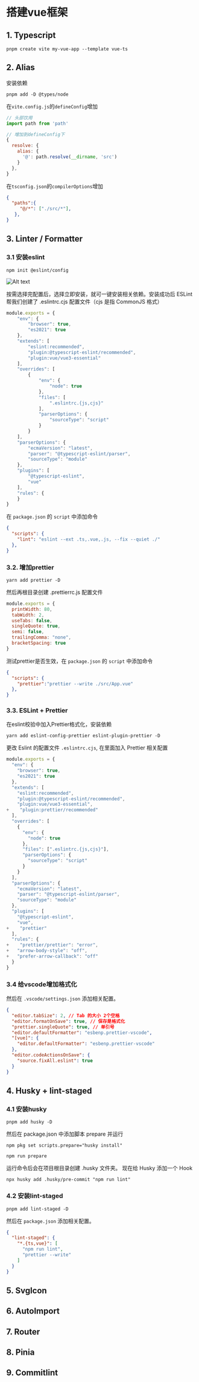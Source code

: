 # 搭建vue框架

## 1. Typescript

```shell
pnpm create vite my-vue-app --template vue-ts
```

## 2. Alias

安装依赖

```shell
pnpm add -D @types/node
```

在`vite.config.js`的`defineConfig`增加

```js
// 头部饮用
import path from 'path'

// 增加到defineConfig下
{
  resolve: {
    alias: {
      '@': path.resolve(__dirname, 'src')
    }
  },
}
```

在`tsconfig.json`的`compilerOptions`增加

```json
{
  "paths":{
     "@/*": ["./src/*"],
   },
}
```



## 3. Linter / Formatter

### 3.1 安装eslint

```shell
npm init @eslint/config
````

![Alt text](image.png)

按需选择完配置后，选择立即安装，就可一键安装相关依赖。安装成功后 ESLint 帮我们创建了 .eslintrc.cjs 配置文件（cjs 是指 CommonJS 格式）

```js
module.exports = {
    "env": {
        "browser": true,
        "es2021": true
    },
    "extends": [
        "eslint:recommended",
        "plugin:@typescript-eslint/recommended",
        "plugin:vue/vue3-essential"
    ],
    "overrides": [
        {
            "env": {
                "node": true
            },
            "files": [
                ".eslintrc.{js,cjs}"
            ],
            "parserOptions": {
                "sourceType": "script"
            }
        }
    ],
    "parserOptions": {
        "ecmaVersion": "latest",
        "parser": "@typescript-eslint/parser",
        "sourceType": "module"
    },
    "plugins": [
        "@typescript-eslint",
        "vue"
    ],
    "rules": {
    }
}

```

在 `package.json` 的 `script` 中添加命令

```json
{
  "scripts": {
    "lint": "eslint --ext .ts,.vue,.js, --fix --quiet ./"
  },
}
```

### 3.2. 增加prettier

```shell
yarn add prettier -D
```

然后再根目录创建 .prettierrc.js 配置文件

```js
module.exports = {
  printWidth: 80,
  tabWidth: 2,
  useTabs: false,
  singleQuote: true,
  semi: false,
  trailingComma: "none",
  bracketSpacing: true
}
```

测试prettier是否生效，在 `package.json` 的 `script` 中添加命令

```json
{
  "scripts": {
    "prettier":"prettier --write ./src/App.vue"
  },
}
```

### 3.3. ESLint + Prettier

在eslint校验中加入Prettier格式化，安装依赖

```shell
yarn add eslint-config-prettier eslint-plugin-prettier -D
```

更改 Eslint 的配置文件 `.eslintrc.cjs`, 在里面加入 Prettier 相关配置

```js
module.exports = {
  "env": {
    "browser": true,
    "es2021": true
  },
  "extends": [
    "eslint:recommended",
    "plugin:@typescript-eslint/recommended", 
    "plugin:vue/vue3-essential",
+    "plugin:prettier/recommended"
  ],
  "overrides": [
    {
      "env": {
        "node": true
      },
      "files": [".eslintrc.{js,cjs}"],
      "parserOptions": {
        "sourceType": "script"
      }
    }
  ],
  "parserOptions": {
    "ecmaVersion": "latest",
    "parser": "@typescript-eslint/parser",
    "sourceType": "module"
  },
  "plugins": [
    "@typescript-eslint", 
    "vue",
+    "prettier"
  ],
  "rules": {
+    "prettier/prettier": "error",
+   "arrow-body-style": "off",
+   "prefer-arrow-callback": "off"
  }
}

```

### 3.4 给vscode增加格式化

然后在 `.vscode/settings.json` 添加相关配置。

```json
{
  "editor.tabSize": 2, // Tab 的大小 2个空格
  "editor.formatOnSave": true, // 保存是格式化
  "prettier.singleQuote": true, // 单引号
  "editor.defaultFormatter": "esbenp.prettier-vscode",
  "[vue]": {
    "editor.defaultFormatter": "esbenp.prettier-vscode"
  },
  "editor.codeActionsOnSave": {
    "source.fixAll.eslint": true
  }
}
```

## 4. Husky + lint-staged

### 4.1 安装husky

```shell
pnpm add husky -D
```

然后在 package.json 中添加脚本 prepare 并运行

```shell
npm pkg set scripts.prepare="husky install"

npm run prepare
```

运行命令后会在项目根目录创建 .husky 文件夹。
现在给 Husky 添加一个 Hook

```shell
npx husky add .husky/pre-commit "npm run lint"
```



### 4.2 安装lint-staged

```shell
pnpm add lint-staged -D
```

然后在 `package.json` 添加相关配置。

```json
{
  "lint-staged": {
    "*.{ts,vue}": [
      "npm run lint",
      "prettier --write"
    ]
  }
}
```

## 5. SvgIcon

## 6. AutoImport

## 7. Router

## 8. Pinia

## 9. Commitlint
